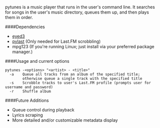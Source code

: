 pytunes is a music player that runs in the user's command line. It searches for songs in 
the user's music directory, queues them up, and then plays them in order.

####Dependencies
- [eyed3](http://eyed3.nicfit.net/)
- [pylast](https://code.google.com/p/pylast/) (Only needed for Last.FM scrobbling)
- mpg123 (If you're running Linux; just install via your preferred package manager.)

####Usage and current options
```
pytunes -<options> "<artist> - <title>"
  -a    Queue all tracks from an album of the specified title; 
        otherwise queue a single track with the specified title
  -s    Scrobble tracks to user's Last.FM profile (prompts user for username and password)
  -r    Shuffle album
```

####Future Additions
- Queue control during playback
- Lyrics scraping
- More detailed and/or customizable metadata display
